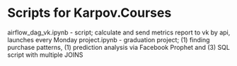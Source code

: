 # Scripts for Karpov.Courses

airflow_dag_vk.ipynb - script; calculate and send metrics report to vk by api, launches every Monday
project.ipynb - graduation project; (1) finding purchase patterns, (1) prediction analysis via Facebook Prophet and (3) SQL script with multiple JOINS
